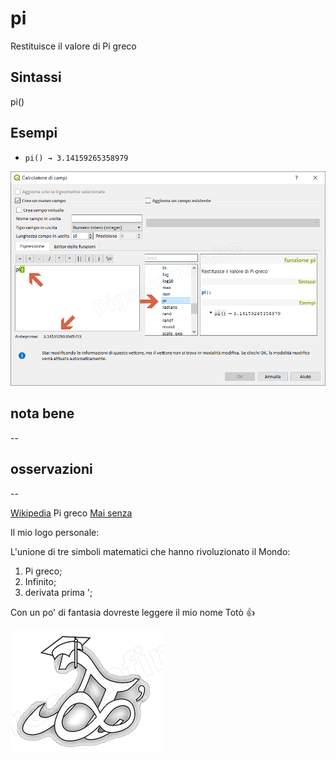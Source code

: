 # pi

Restituisce il valore di Pi greco

## Sintassi

pi()

## Esempi

* `pi() → 3.14159265358979`

![](/img/matematica/pi/pi1.png)

## nota bene

--

## osservazioni

--

[Wikipedia](https://it.wikipedia.org/wiki/Pi_greco) Pi greco
[Mai senza](https://www.focus.it/scienza/scienze/ecco-perche-non-possiamo-fare-a-meno-del-pi-greco)

Il mio logo personale:

L'unione di tre simboli matematici che hanno rivoluzionato il Mondo:

1. Pi greco;
2. Infinito;
3. derivata prima ';

Con un po' di fantasia dovreste leggere il mio nome Totò :+1:

![](/img/logo_pi.png)